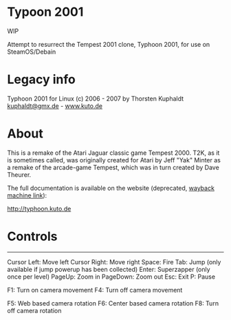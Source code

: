 # Typoon 2001

WIP

Attempt to resurrect the Tempest 2001 clone, Typhoon 2001, for use on SteamOS/Debain

# Legacy info
Typhoon 2001 for Linux
(c) 2006 - 2007 by Thorsten Kuphaldt
kuphaldt@gmx.de - www.kuto.de

# About
This is a remake of the Atari Jaguar classic game Tempest 2000. T2K, as it is 
sometimes called, was originally created for Atari by Jeff "Yak" Minter as a 
remake of the arcade-game Tempest, which was in turn created by Dave Theurer.

The full documentation is available on the website (deprecated, [wayback machine link](http://web.archive.org/web/20110511052002/http://typhoon.kuto.de/)): 

  http://typhoon.kuto.de 

# Controls
---------

Cursor Left:   Move left
Cursor Right:  Move right
Space:         Fire
Tab:           Jump (only available if jump powerup has been collected)
Enter:         Superzapper (only once per level)
PageUp:        Zoom in
PageDown:      Zoom out
Esc:           Exit
P:             Pause

F1:            Turn on camera movement
F4:            Turn off camera movement

F5:            Web based camera rotation
F6:            Center based camera rotation
F8:            Turn off camera rotation

